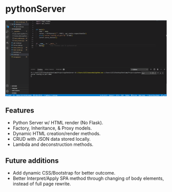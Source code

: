 # pythonServer
!["Demo"](./media/pythonServer.gif)

## Features
* Python Server w/ HTML render (No Flask).
* Factory, Inheritance, & Proxy models.
* Dynamic HTML creation/render methods.
* CRUD with JSON data stored locally.
* Lambda and deconstruction methods.
## Future additions
* Add dynamic CSS/Bootstrap for better outcome.
* Better Interpret/Apply SPA method through changing of body elements, instead of full page rewrite.


